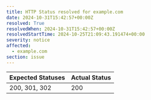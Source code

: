```yaml
---
title: HTTP Status resolved for example.com
date: 2024-10-31T15:42:57+00:00Z
resolved: True
resolvedWhen: 2024-10-31T15:42:57+00:00Z
resolvedStartTime: 2024-10-25T21:09:43.191474+00:00
severity: notice
affected:
  - example.com
section: issue
---
```


| Expected Statuses | Actual Status  |
|-------------------|----------------|
| 200, 301, 302 | 200 |
